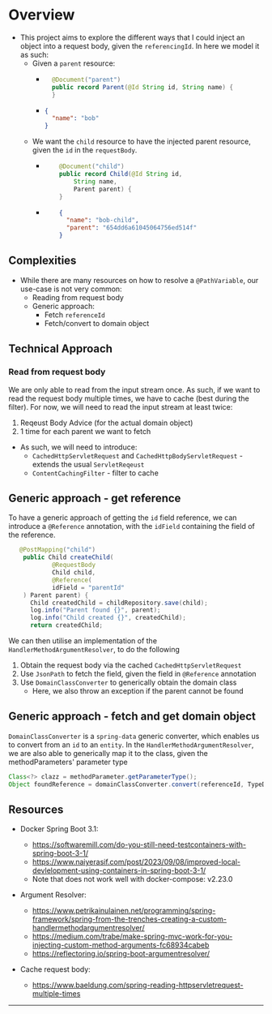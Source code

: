 # Overview
- This project aims to explore the different ways that I could inject an object into a request body, given the `referencingId`. In here we model it as such:
  - Given a `parent` resource:
    - ``` java
        @Document("parent")
        public record Parent(@Id String id, String name) {
        }
      ```
    - ```json
      {
        "name": "bob"
      }
      ```
  - We want the `child` resource to have the injected parent resource, given the `id` in the `requestBody`.
    - ``` java
          @Document("child")
          public record Child(@Id String id,
              String name,
              Parent parent) {
          }
      ```
    - ```json
          {
            "name": "bob-child",
            "parent": "654dd6a61045064756ed514f"
          }
      ```

## Complexities
- While there are many resources on how to resolve a `@PathVariable`, our use-case is not very common:
  - Reading from request body
  - Generic approach:
    - Fetch `referenceId` 
    - Fetch/convert to domain object

## Technical Approach

### Read from request body
We are only able to read from the input stream once. As such, if we want to read the request body multiple times, we have to cache (best during the filter). For now, we will need to read the input stream at least twice:

1. Reqeust Body Advice (for the actual domain object)
2. 1 time for each parent we want to fetch

- As such, we will need to introduce:
  - `CachedHttpServletRequest` and `CachedHttpBodyServletRequest` - extends the usual `ServletReqeust` 
  - `ContentCachingFilter` - filter to cache

## Generic approach - get reference
To have a generic approach of getting the `id` field reference, we can introduce a `@Reference` annotation, with the `idField` containing the field of the reference.

```java
   @PostMapping("child")
    public Child createChild(
            @RequestBody
            Child child,
            @Reference(
            idField = "parentId"
    ) Parent parent) {
      Child createdChild = childRepository.save(child);
      log.info("Parent found {}", parent);
      log.info("Child created {}", createdChild);
      return createdChild;
```
We can then utilise an implementation of the `HandlerMethodArgumentResolver`, to do the following
1. Obtain the request body via the cached `CachedHttpServletRequest`
2. Use `JsonPath` to fetch the field, given the field in `@Reference` annotation
3. Use `DomainClassConverter` to generically obtain the domain class
   - Here, we also throw an exception if the parent cannot be found


## Generic approach - fetch and get domain object
`DomainClassConverter` is a `spring-data` generic converter, which enables us to convert from an `id` to an `entity`.
In the `HandlerMethodArgumentResolver`, we are also able to generically map it to the class, given the methodParameters' parameter type
```java
Class<?> clazz = methodParameter.getParameterType();
Object foundReference = domainClassConverter.convert(referenceId, TypeDescriptor.valueOf(String.class), TypeDescriptor.valueOf(clazz));
```

    
## Resources
- Docker Spring Boot 3.1:
  - https://softwaremill.com/do-you-still-need-testcontainers-with-spring-boot-3-1/
  - https://www.naiyerasif.com/post/2023/09/08/improved-local-devlelopment-using-containers-in-spring-boot-3-1/
  - Note that does not work well with docker-compose: v2.23.0

- Argument Resolver:
  - https://www.petrikainulainen.net/programming/spring-framework/spring-from-the-trenches-creating-a-custom-handlermethodargumentresolver/
  - https://medium.com/trabe/make-spring-mvc-work-for-you-injecting-custom-method-arguments-fc68934cabeb
  - https://reflectoring.io/spring-boot-argumentresolver/

- Cache request body: 
  - https://www.baeldung.com/spring-reading-httpservletrequest-multiple-times
---
